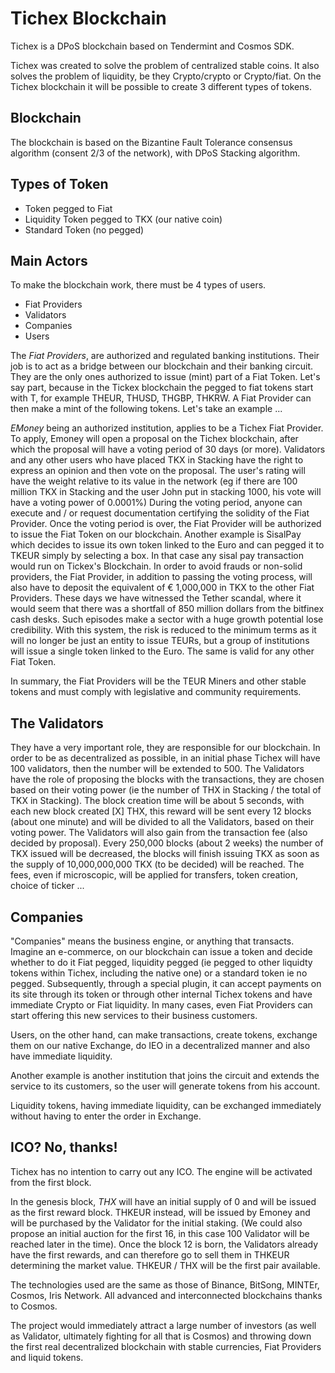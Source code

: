 # Tichex Blockchain

Tichex is a DPoS blockchain based on Tendermint and Cosmos SDK.

Tichex was created to solve the problem of centralized stable coins. It also solves the problem of liquidity, be they Crypto/crypto or Crypto/fiat. On the Tichex blockchain it will be possible to create 3 different types of tokens.

## Blockchain
The blockchain is based on the Bizantine Fault Tolerance consensus algorithm (consent 2/3 of the network), with DPoS Stacking algorithm.

## Types of Token
* Token pegged to Fiat
* Liquidity Token pegged to TKX (our native coin)
* Standard Token (no pegged)

## Main Actors
To make the blockchain work, there must be 4 types of users.

* Fiat Providers
* Validators
* Companies
* Users

The *Fiat Providers*, are authorized and regulated banking institutions. Their job is to act as a bridge between our blockchain and their banking circuit. They are the only ones authorized to issue (mint) part of a Fiat Token. Let's say part, because in the Tickex blockchain the pegged to fiat tokens start with T, for example THEUR, THUSD, THGBP, THKRW.
A Fiat Provider can then make a mint of the following tokens. Let's take an example ...

*EMoney* being an authorized institution, applies to be a Tichex Fiat Provider. To apply, Emoney will open a proposal on the Tichex blockchain, after which the proposal will have a voting period of 30 days (or more). Validators and any other users who have placed TKX in Stacking have the right to express an opinion and then vote on the proposal. The user's rating will have the weight relative to its value in the network (eg if there are 100 million TKX in Stacking and the user John put in stacking 1000, his vote will have a voting power of 0.0001%)
During the voting period, anyone can execute and / or request documentation certifying the solidity of the Fiat Provider. Once the voting period is over, the Fiat Provider will be authorized to issue the Fiat Token on our blockchain. Another example is SisalPay which decides to issue its own token linked to the Euro and can pegged it to TKEUR simply by selecting a box. In that case any sisal pay transaction would run on Tickex's Blockchain.
In order to avoid frauds or non-solid providers, the Fiat Provider, in addition to passing the voting process, will also have to deposit the equivalent of € 1,000,000 in TKX to the other Fiat Providers. These days we have witnessed the Tether scandal, where it would seem that there was a shortfall of 850 million dollars from the bitfinex cash desks. Such episodes make a sector with a huge growth potential lose credibility. With this system, the risk is reduced to the minimum terms as it will no longer be just an entity to issue TEURs, but a group of institutions will issue a single token linked to the Euro. The same is valid for any other Fiat Token.

In summary, the Fiat Providers will be the TEUR Miners and other stable tokens and must comply with legislative and community requirements.

## The Validators
They have a very important role, they are responsible for our blockchain. In order to be as decentralized as possible, in an initial phase Tichex will have 100 validators, then the number will be extended to 500. The Validators have the role of proposing the blocks with the transactions, they are chosen based on their voting power (ie the number of THX in Stacking / the total of TKX in Stacking). The block creation time will be about 5 seconds, with each new block created [X] THX, this reward will be sent every 12 blocks (about one minute) and will be divided to all the Validators, based on their voting power.
The Validators will also gain from the transaction fee (also decided by proposal). Every 250,000 blocks (about 2 weeks) the number of TKX issued will be decreased, the blocks will finish issuing TKX as soon as the supply of 10,000,000,000 TKX (to be decided) will be reached. The fees, even if microscopic, will be applied for transfers, token creation, choice of ticker ...

## Companies
"Companies" means the business engine, or anything that transacts. Imagine an e-commerce, on our blockchain can issue a token and decide whether to do it Fiat pegged, liquidity pegged (ie pegged to other liquidty tokens within Tichex, including the native one) or a standard token ie no pegged. Subsequently, through a special plugin, it can accept payments on its site through its token or through other internal Tichex tokens and have immediate Crypto or Fiat liquidity.
In many cases, even Fiat Providers can start offering this new services to their business customers.

Users, on the other hand, can make transactions, create tokens, exchange them on our native Exchange, do IEO in a decentralized manner and also have immediate liquidity.

Another example is another institution that joins the circuit and extends the service to its customers, so the user will generate tokens from his account.

Liquidity tokens, having immediate liquidity, can be exchanged immediately without having to enter the order in Exchange.

## ICO? No, thanks!
Tichex has no intention to carry out any ICO. The engine will be activated from the first block.

In the genesis block, *THX* will have an initial supply of 0 and will be issued as the first reward block. THKEUR instead, will be issued by Emoney and will be purchased by the Validator for the initial staking. (We could also propose an initial auction for the first 16, in this case 100 Validator will be reached later in the time).
Once the block 12 is born, the Validators already have the first rewards, and can therefore go to sell them in THKEUR determining the market value. THKEUR / THX will be the first pair available.

The technologies used are the same as those of Binance, BitSong, MINTEr, Cosmos, Iris Network. All advanced and interconnected blockchains thanks to Cosmos.

The project would immediately attract a large number of investors (as well as Validator, ultimately fighting for all that is Cosmos) and throwing down the first real decentralized blockchain with stable currencies, Fiat Providers and liquid tokens.
